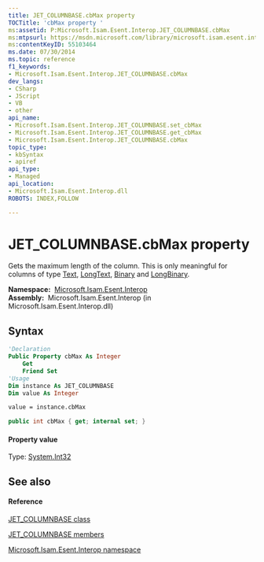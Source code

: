 ```yaml
---
title: JET_COLUMNBASE.cbMax property 
TOCTitle: 'cbMax property '
ms:assetid: P:Microsoft.Isam.Esent.Interop.JET_COLUMNBASE.cbMax
ms:mtpsurl: https://msdn.microsoft.com/library/microsoft.isam.esent.interop.jet_columnbase.cbmax(v=EXCHG.10)
ms:contentKeyID: 55103464
ms.date: 07/30/2014
ms.topic: reference
f1_keywords:
- Microsoft.Isam.Esent.Interop.JET_COLUMNBASE.cbMax
dev_langs:
- CSharp
- JScript
- VB
- other
api_name: 
- Microsoft.Isam.Esent.Interop.JET_COLUMNBASE.set_cbMax
- Microsoft.Isam.Esent.Interop.JET_COLUMNBASE.get_cbMax
- Microsoft.Isam.Esent.Interop.JET_COLUMNBASE.cbMax
topic_type: 
- kbSyntax
- apiref
api_type: 
- Managed
api_location: 
- Microsoft.Isam.Esent.Interop.dll
ROBOTS: INDEX,FOLLOW

---
```


# JET_COLUMNBASE.cbMax property

Gets the maximum length of the column. This is only meaningful for columns of type [Text](hh577895\(v=exchg.10\).md), [LongText](hh577895\(v=exchg.10\).md), [Binary](hh577895\(v=exchg.10\).md) and [LongBinary](hh577895\(v=exchg.10\).md).

**Namespace:**  [Microsoft.Isam.Esent.Interop](hh596136\(v=exchg.10\).md)  
**Assembly:**  Microsoft.Isam.Esent.Interop (in Microsoft.Isam.Esent.Interop.dll)

## Syntax

``` vb
'Declaration
Public Property cbMax As Integer
    Get
    Friend Set
'Usage
Dim instance As JET_COLUMNBASE
Dim value As Integer

value = instance.cbMax
```

``` csharp
public int cbMax { get; internal set; }
```

#### Property value

Type: [System.Int32](https://docs.microsoft.com/dotnet/api/system.int32?redirectedfrom=MSDN)  

## See also

#### Reference

[JET_COLUMNBASE class](dn335045\(v=exchg.10\).md)

[JET_COLUMNBASE members](dn335046\(v=exchg.10\).md)

[Microsoft.Isam.Esent.Interop namespace](hh596136\(v=exchg.10\).md)

